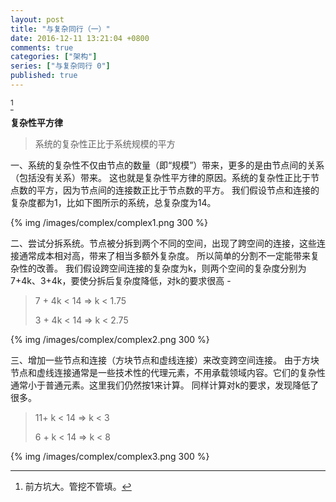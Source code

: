 ```yaml
---
layout: post
title: "与复杂同行（一）"
date: 2016-12-11 13:21:04 +0800
comments: true
categories: ["架构"]
series: ["与复杂同行 0"]
published: true
---
```


 [^1]

**复杂性平方律**

> 系统的复杂性正比于系统规模的平方

一、系统的复杂性不仅由节点的数量（即“规模”）带来，更多的是由节点间的关系（包括没有关系）带来。<!--more-->
这也就是复杂性平方律的原因。系统的复杂性正比于节点数的平方，因为节点间的连接数正比于节点数的平方。
我们假设节点和连接的复杂度都为1，比如下图所示的系统，总复杂度为14。

{% img  /images/complex/complex1.png 300 %}

二、尝试分拆系统。节点被分拆到两个不同的空间，出现了跨空间的连接，这些连接通常成本相对高，带来了相当多额外复杂度。
所以简单的分割不一定能带来复杂性的改善。
我们假设跨空间连接的复杂度为k，则两个空间的复杂度分别为7+4k、3+4k，要使分拆后复杂度降低，对k的要求很高 - 

>   7 + 4k < 14 => k < 1.75  
>
>   3 + 4k < 14 => k < 2.75

{% img  /images/complex/complex2.png 300 %}

三、增加一些节点和连接（方块节点和虚线连接）来改变跨空间连接。
由于方块节点和虚线连接通常是一些技术性的代理元素，不用承载领域内容。它们的复杂性通常小于普通元素。这里我们仍然按1来计算。
同样计算对k的要求，发现降低了很多。
> 11+ k < 14 => k < 3  
>
> 6 + k < 14 => k < 8

{% img  /images/complex/complex3.png 300 %}

[^1]: 前方坑大。管挖不管填。